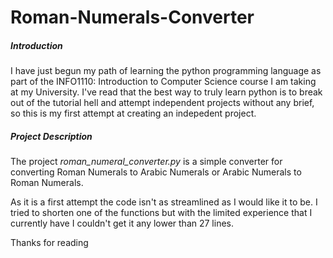 # Roman-Numerals-Converter

##### Introduction

I have just begun my path of learning the python programming language as part of the INFO1110: Introduction to Computer Science course I am taking at my University. I've read that the best way to truly learn python is to break out of the tutorial hell and attempt independent projects without any brief, so this is my first attempt at creating an indepedent project.

##### Project Description

The project *roman_numeral_converter.py* is a simple converter for converting Roman Numerals to Arabic Numerals or Arabic Numerals to Roman Numerals.

As it is a first attempt the code isn't as streamlined as I would like it to be. I tried to shorten one of the functions but with the limited experience that I currently have I couldn't get it any lower than 27 lines.

Thanks for reading 
